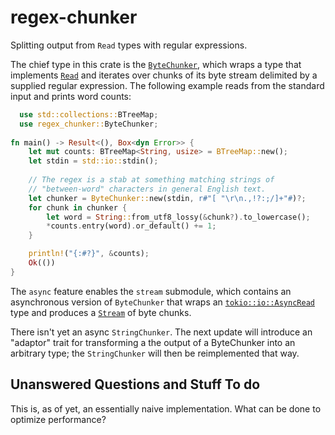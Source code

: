 # regex-chunker
Splitting output from `Read` types with regular expressions.

The chief type in this crate is the
[`ByteChunker`](https://docs.rs/regex_chunker/struct.ByteChunker.html),
which wraps a type that implements
[`Read`](https://doc.rust-lang.org/stable/std/io/trait.Read.html)
and iterates over chunks of its byte stream delimited by a supplied
regular expression. The following example reads from the standard input
and prints word counts:

```rust
  use std::collections::BTreeMap;
  use regex_chunker::ByteChunker;
  
fn main() -> Result<(), Box<dyn Error>> {
    let mut counts: BTreeMap<String, usize> = BTreeMap::new();
    let stdin = std::io::stdin();
    
    // The regex is a stab at something matching strings of
    // "between-word" characters in general English text.
    let chunker = ByteChunker::new(stdin, r#"[ "\r\n.,!?:;/]+"#)?;
    for chunk in chunker {
        let word = String::from_utf8_lossy(&chunk?).to_lowercase();
        *counts.entry(word).or_default() += 1;
    }

    println!("{:#?}", &counts);
    Ok(())
}
```

The `async` feature enables the `stream` submodule, which contains an
asynchronous version of `ByteChunker` that wraps an
[`tokio::io::AsyncRead`](https://docs.rs/tokio/latest/tokio/io/trait.AsyncRead.html)
type and produces a
[`Stream`](https://docs.rs/futures-core/0.3.28/futures_core/stream/trait.Stream.html)
of byte chunks.

There isn't yet an async `StringChunker`. The next update will introduce an
"adaptor" trait for transforming a the output of a ByteChunker into an
arbitrary type; the `StringChunker` will then be reimplemented that way.

## Unanswered Questions and Stuff To do

This is, as of yet, an essentially naive implementation. What can be done
to optimize performance?

